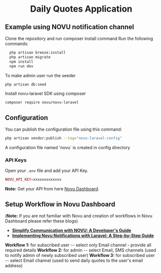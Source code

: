 # <p align="center">Daily Quotes Application</p>

## Example using NOVU notification channel

Clone the repository and run composer install command
Run the following commands:
  ```bash
    php artisan breeze:install
    php artisan migrate
    npm install
    npm run dev
  ```
 To make admin user run the seeder
   ```bash
   php artisan db:seed
   ```
 Install novu-laravel SDK using composer
```bash
composer require novu/novu-laravel
```

## Configuration
You can publish the configuration file using this command:

```bash
php artisan vendor:publish --tag="novu-laravel-config"
```
A configuration file named 'novu` is created in config directory

### API Keys
Open your `.env` file and add your API Key.

```php
NOVU_API_KEY=xxxxxxxxxxxxx
```
**Note:** Get your API from here [Novu Dashboard](https://web.novu.co/settings).

## Setup Workflow in Novu Dashboard
(**Note:** If you are not familiar with Novu and creation of workflows in Novu Dashboard please refer these blogs)
- **[Simplify Communication with NOVU: A Developer's Guide]([https://vehikl.com/](https://dev.to/snehalkadwe/simplify-communication-with-novu-a-developers-guide-5e8d)https://dev.to/snehalkadwe/simplify-communication-with-novu-a-developers-guide-5e8d)**
- **[Implementing Novu Notifications with Laravel: A Step-by-Step Guide](https://tighten.co)**
 
**Workflow 1:** for subscribed user -- select only Email channel - provide all required details
**Workflow 2:** for admin -- select Email, SMS channels (used to notify admin of newly subscribed user)
**Workflow 3:** for subscribed user -- select Email channel (used to send daily quotes to the user's email address)





